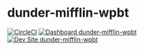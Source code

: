 # dunder-mifflin-wpbt

[![CircleCI](https://circleci.com/gh/pantheon-se/dunder-mifflin-wpbt.svg?style=shield)](https://circleci.com/gh/pantheon-se/dunder-mifflin-wpbt)
[![Dashboard dunder-mifflin-wpbt](https://img.shields.io/badge/dashboard-dunder_mifflin_wpbt-yellow.svg)](https://dashboard.pantheon.io/sites/a6350fe7-8c26-455a-b6e5-b666ae3907f6#dev/code)
[![Dev Site dunder-mifflin-wpbt](https://img.shields.io/badge/site-dunder_mifflin_wpbt-blue.svg)](http://dev-dunder-mifflin-wpbt.pantheonsite.io/)